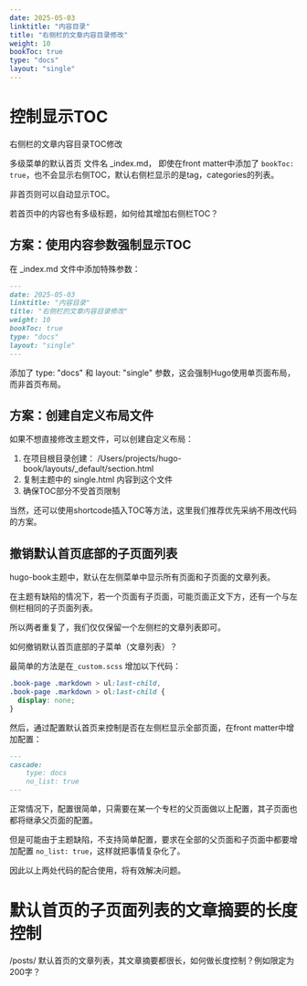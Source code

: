 ```yaml
---
date: 2025-05-03
linktitle: "内容目录"
title: "右侧栏的文章内容目录修改"
weight: 10
bookToc: true
type: "docs"
layout: "single"
---
```


# 控制显示TOC

右侧栏的文章内容目录TOC修改

多级菜单的默认首页 文件名 _index.md， 即使在front matter中添加了 ``bookToc: true``，也不会显示右侧TOC，默认右侧栏显示的是tag，categories的列表。

非首页则可以自动显示TOC。

若首页中的内容也有多级标题，如何给其增加右侧栏TOC？

## 方案：使用内容参数强制显示TOC

在 _index.md 文件中添加特殊参数：

```md
---
date: 2025-05-03
linktitle: "内容目录"
title: "右侧栏的文章内容目录修改"
weight: 10
bookToc: true
type: "docs"
layout: "single"
---

```

添加了 type: "docs" 和 layout: "single" 参数，这会强制Hugo使用单页面布局，而非首页布局。


## 方案：创建自定义布局文件
如果不想直接修改主题文件，可以创建自定义布局：

1. 在项目根目录创建： /Users/projects/hugo-book/layouts/_default/section.html
2. 复制主题中的 single.html 内容到这个文件
3. 确保TOC部分不受首页限制

当然，还可以使用shortcode插入TOC等方法，这里我们推荐优先采纳不用改代码的方案。




## 撤销默认首页底部的子页面列表

hugo-book主题中，默认在左侧菜单中显示所有页面和子页面的文章列表。

在主题有缺陷的情况下，若一个页面有子页面，可能页面正文下方，还有一个与左侧栏相同的子页面列表。

所以两者重复了，我们仅仅保留一个左侧栏的文章列表即可。

如何撤销默认首页底部的子菜单（文章列表）？


最简单的方法是在`_custom.scss` 增加以下代码：

```scss
.book-page .markdown > ul:last-child,
.book-page .markdown > ol:last-child {
  display: none;
}
```

然后，通过配置默认首页来控制是否在左侧栏显示全部页面，在front matter中增加配置：
```md
---
cascade:
    type: docs
    no_list: true
---
```

正常情况下，配置很简单，只需要在某一个专栏的父页面做以上配置，其子页面也都将继承父页面的配置。

但是可能由于主题缺陷，不支持简单配置，要求在全部的父页面和子页面中都要增加配置 `no_list: true`，这样就把事情复杂化了。

因此以上两处代码的配合使用，将有效解决问题。


# 默认首页的子页面列表的文章摘要的长度控制

/posts/ 默认首页的文章列表，其文章摘要都很长，如何做长度控制？例如限定为200字？


